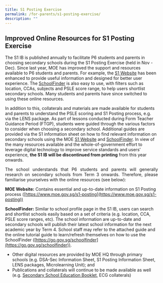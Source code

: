 ```yaml
---
title: S1 Posting Exercise
permalink: /for-parents/s1-posting-exercise/
description: ""
---
```

Improved Online Resources for S1 Posting Exercise
-------------------------------------------------

  
The S1 IB is published annually to facilitate P6 students and parents in choosing secondary schools during the S1 Posting Exercise (held in Nov - Dec). Since last year, MOE has improved the support and resources available to P6 students and parents. For example, the [S1 Website](https://www.moe.gov.sg/s1-posting) has been enhanced to provide useful information and designed for better user experience. The [SchoolFinder](https://go.gov.sg/schoolfinder) is also easy to use, with filters such as location, CCAs, subjects and PSLE score range, to help users shortlist secondary schools. Many students and parents have since switched to using these online resources.  
  

In addition to this, collaterals and materials are made available for students and parents to understand the PSLE scoring and S1 Posting process, e.g. via the LENS package. As part of lessons conducted during Form Teacher Guidance Period (FTGP), students were guided through the various factors to consider when choosing a secondary school. Additional guides are provided via the S1 information sheet on how to find relevant information on secondary schools using the MOE [S1 Website](https://www.moe.gov.sg/s1-posting) and [SchoolFinder](https://go.gov.sg/schoolfinder). In view of the many resources available and the whole-of-government effort to leverage digital technology to improve service standards and users’ experience, **the S1 IB will be discontinued from printing** from this year onwards.

  

<p style="text-align:justify">The school understands that P6 students and parents will generally research on secondary schools from Term 3 onwards. Therefore, please familiarise yourselves with the online resources (see below):

**MOE Website:** Contains essential and up-to-date information on S1 Posting process ([https://www.moe.gov.sg/s1-posting](https://www.moe.gov.sg/s1-posting))

<b>SchoolFinder:</b> Similar to school profile page in the S1 IB, users can search and shortlist schools easily based on a set of criteria (e.g. location, CCA, PSLE score ranges, etc). The school information are up-to-date and secondary schools will publish their latest school information for the next academic year by Term 4. School staff may refer to the attached guide and the online tutorial guide to learn/refresh themselves on how to use the SchoolFinder ([https://go.gov.sg/schoolfinder](https://go.gov.sg/schoolfinder)).

*   Other digital resources are provided by MOE HQ through primary schools (e.g. DSA-Sec Information Sheet, S1 Posting Information Sheet, LENS packages, Microlearning Unit); and
*   Publications and collaterals will continue to be made available as well (e.g. [Secondary School Education Booklet](https://www.moe.gov.sg/secondary/courses), ECG collaterals)